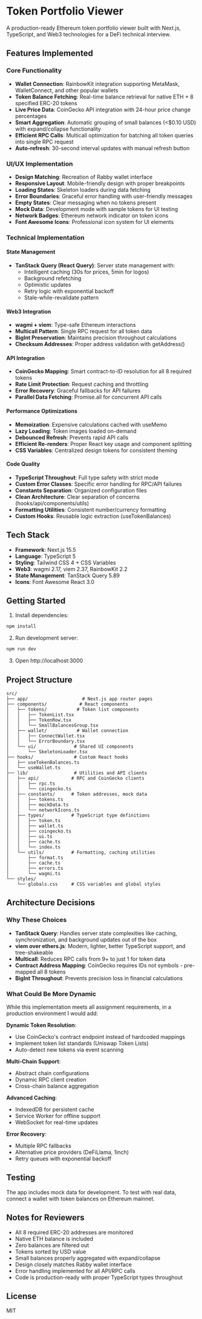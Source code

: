 # Token Portfolio Viewer

A production-ready Ethereum token portfolio viewer built with Next.js, TypeScript, and Web3 technologies for a DeFi technical interview.

## Features Implemented

### Core Functionality
- **Wallet Connection**: RainbowKit integration supporting MetaMask, WalletConnect, and other popular wallets
- **Token Balance Fetching**: Real-time balance retrieval for native ETH + 8 specified ERC-20 tokens
- **Live Price Data**: CoinGecko API integration with 24-hour price change percentages
- **Smart Aggregation**: Automatic grouping of small balances (<$0.10 USD) with expand/collapse functionality
- **Efficient RPC Calls**: Multicall optimization for batching all token queries into single RPC request
- **Auto-refresh**: 30-second interval updates with manual refresh button

### UI/UX Implementation
- **Design Matching**: Recreation of Rabby wallet interface
- **Responsive Layout**: Mobile-friendly design with proper breakpoints
- **Loading States**: Skeleton loaders during data fetching
- **Error Boundaries**: Graceful error handling with user-friendly messages
- **Empty States**: Clear messaging when no tokens present
- **Mock Data**: Development mode with sample tokens for UI testing
- **Network Badges**: Ethereum network indicator on token icons
- **Font Awesome Icons**: Professional icon system for UI elements

### Technical Implementation

#### State Management
- **TanStack Query (React Query)**: Server state management with:
  - Intelligent caching (30s for prices, 5min for logos)
  - Background refetching
  - Optimistic updates
  - Retry logic with exponential backoff
  - Stale-while-revalidate pattern

#### Web3 Integration
- **wagmi + viem**: Type-safe Ethereum interactions
- **Multicall Pattern**: Single RPC request for all token data
- **BigInt Preservation**: Maintains precision throughout calculations
- **Checksum Addresses**: Proper address validation with getAddress()

#### API Integration
- **CoinGecko Mapping**: Smart contract-to-ID resolution for all 8 required tokens
- **Rate Limit Protection**: Request caching and throttling
- **Error Recovery**: Graceful fallbacks for API failures
- **Parallel Data Fetching**: Promise.all for concurrent API calls

#### Performance Optimizations
- **Memoization**: Expensive calculations cached with useMemo
- **Lazy Loading**: Token images loaded on-demand
- **Debounced Refresh**: Prevents rapid API calls
- **Efficient Re-renders**: Proper React key usage and component splitting
- **CSS Variables**: Centralized design tokens for consistent theming

#### Code Quality
- **TypeScript Throughout**: Full type safety with strict mode
- **Custom Error Classes**: Specific error handling for RPC/API failures
- **Constants Separation**: Organized configuration files
- **Clean Architecture**: Clear separation of concerns (hooks/api/components/utils)
- **Formatting Utilities**: Consistent number/currency formatting
- **Custom Hooks**: Reusable logic extraction (useTokenBalances)

## Tech Stack
- **Framework**: Next.js 15.5
- **Language**: TypeScript 5
- **Styling**: Tailwind CSS 4 + CSS Variables
- **Web3**: wagmi 2.17, viem 2.37, RainbowKit 2.2
- **State Management**: TanStack Query 5.89
- **Icons**: Font Awesome React 3.0

## Getting Started

1. Install dependencies:
```bash
npm install
```

2. Run development server:
```bash
npm run dev
```

3. Open http://localhost:3000

## Project Structure
```
src/
├── app/                    # Next.js app router pages
├── components/            # React components
│   ├── tokens/           # Token list components
│   │   ├── TokenList.tsx
│   │   ├── TokenRow.tsx
│   │   └── SmallBalancesGroup.tsx
│   ├── wallet/           # Wallet connection
│   │   ├── ConnectWallet.tsx
│   │   └── ErrorBoundary.tsx
│   └── ui/              # Shared UI components
│       └── SkeletonLoader.tsx
├── hooks/               # Custom React hooks
│   ├── useTokenBalances.ts
│   └── useWallet.ts
├── lib/                 # Utilities and API clients
│   ├── api/            # RPC and CoinGecko clients
│   │   ├── rpc.ts
│   │   └── coingecko.ts
│   ├── constants/      # Token addresses, mock data
│   │   ├── tokens.ts
│   │   ├── mockData.ts
│   │   └── networkIcons.ts
│   ├── types/          # TypeScript type definitions
│   │   ├── token.ts
│   │   ├── wallet.ts
│   │   ├── coingecko.ts
│   │   ├── ui.ts
│   │   ├── cache.ts
│   │   └── index.ts
│   └── utils/          # Formatting, caching utilities
│       ├── format.ts
│       ├── cache.ts
│       ├── errors.ts
│       └── wagmi.ts
└── styles/
    └── globals.css     # CSS variables and global styles
```

## Architecture Decisions

### Why These Choices
- **TanStack Query**: Handles server state complexities like caching, synchronization, and background updates out of the box
- **viem over ethers.js**: Modern, lighter, better TypeScript support, and tree-shakeable
- **Multicall**: Reduces RPC calls from 9+ to just 1 for token data
- **Contract Address Mapping**: CoinGecko requires IDs not symbols - pre-mapped all 8 tokens
- **BigInt Throughout**: Prevents precision loss in financial calculations

### What Could Be More Dynamic

While this implementation meets all assignment requirements, in a production environment I would add:

**Dynamic Token Resolution**:
- Use CoinGecko's contract endpoint instead of hardcoded mappings
- Implement token list standards (Uniswap Token Lists)
- Auto-detect new tokens via event scanning

**Multi-Chain Support**:
- Abstract chain configurations
- Dynamic RPC client creation
- Cross-chain balance aggregation

**Advanced Caching**:
- IndexedDB for persistent cache
- Service Worker for offline support
- WebSocket for real-time updates

**Error Recovery**:
- Multiple RPC fallbacks
- Alternative price providers (DeFiLlama, 1inch)
- Retry queues with exponential backoff

## Testing
The app includes mock data for development. To test with real data, connect a wallet with token balances on Ethereum mainnet.

## Notes for Reviewers
- All 8 required ERC-20 addresses are monitored
- Native ETH balance is included
- Zero balances are filtered out
- Tokens sorted by USD value
- Small balances properly aggregated with expand/collapse
- Design closely matches Rabby wallet interface
- Error handling implemented for all API/RPC calls
- Code is production-ready with proper TypeScript types throughout

## License
MIT
```
